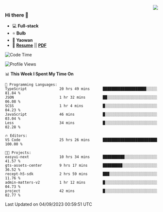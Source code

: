 <img align="right" src="https://github-readme-stats.vercel.app/api?username=LolipopJ&show_icons=true&count_private=true&hide_title=true&include_all_commits=true&theme=vue">

### Hi there 👋

- :computer: **Full-stack**
- :star: **Bulb**
- :pill: **Yaowan**
- :milky_way: [**Resume**](https://lolipopj.github.io/resume/) || [**PDF**](https://cdn.jsdelivr.net/gh/lolipopj/resume/export/resume-en.pdf)

<!--START_SECTION:waka-->
![Code Time](http://img.shields.io/badge/Code%20Time-1%2C601%20hrs%204%20mins-blue)

![Profile Views](http://img.shields.io/badge/Profile%20Views-0-blue)

📊 **This Week I Spent My Time On** 

```text
💬 Programming Languages: 
TypeScript               20 hrs 49 mins      ████████████████████░░░░░   81.84 % 
JSON                     1 hr 32 mins        ██░░░░░░░░░░░░░░░░░░░░░░░   06.08 % 
SCSS                     1 hr 4 mins         █░░░░░░░░░░░░░░░░░░░░░░░░   04.23 % 
JavaScript               46 mins             █░░░░░░░░░░░░░░░░░░░░░░░░   03.04 % 
Less                     34 mins             █░░░░░░░░░░░░░░░░░░░░░░░░   02.28 % 

🔥 Editors: 
VS Code                  25 hrs 26 mins      █████████████████████████   100.00 % 

🐱‍💻 Projects: 
easyui-next              10 hrs 34 mins      ██████████░░░░░░░░░░░░░░░   41.57 % 
gts-assets-center        9 hrs 17 mins       █████████░░░░░░░░░░░░░░░░   36.52 % 
recept-h5-sdk            2 hrs 59 mins       ███░░░░░░░░░░░░░░░░░░░░░░   11.76 % 
admin-matters-v2         1 hr 12 mins        █░░░░░░░░░░░░░░░░░░░░░░░░   04.73 % 
project                  42 mins             █░░░░░░░░░░░░░░░░░░░░░░░░   02.77 % 
```


 Last Updated on 04/09/2023 00:59:51 UTC
<!--END_SECTION:waka-->
